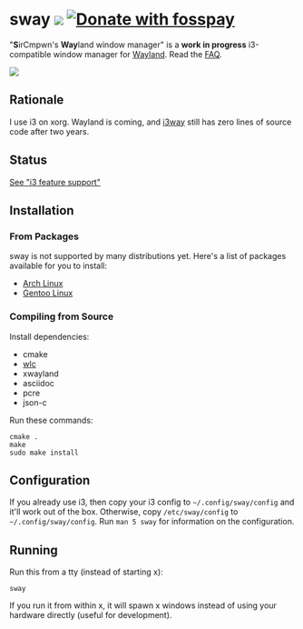 # sway [![](https://api.travis-ci.org/SirCmpwn/sway.svg)](https://travis-ci.org/SirCmpwn/sway) [![Donate with fosspay](https://drewdevault.com/donate/static/donate-with-fosspay.png)](https://drewdevault.com/donate?project=4)

"**S**irCmpwn's **Way**land window manager" is a **work in progress**
i3-compatible window manager for [Wayland](http://wayland.freedesktop.org/).
Read the [FAQ](https://github.com/SirCmpwn/sway/wiki).

![](https://sr.ht/qxGE.png)

## Rationale

I use i3 on xorg. Wayland is coming, and [i3way](http://i3way.org/) still has
zero lines of source code after two years.

## Status

[See "i3 feature support"](https://github.com/SirCmpwn/sway/issues/2)

## Installation

### From Packages

sway is not supported by many distributions yet. Here's a list of packages
available for you to install:

* [Arch Linux](https://aur.archlinux.org/packages/sway-git/)
* [Gentoo Linux](https://github.com/zetok/zetok-overlay/)

### Compiling from Source

Install dependencies:

* cmake
* [wlc](https://github.com/Cloudef/wlc)
* xwayland
* asciidoc
* pcre
* json-c

Run these commands:

    cmake .
    make
    sudo make install

## Configuration

If you already use i3, then copy your i3 config to `~/.config/sway/config` and
it'll work out of the box. Otherwise, copy `/etc/sway/config` to
`~/.config/sway/config`. Run `man 5 sway` for information on the configuration.

## Running

Run this from a tty (instead of starting x):

    sway

If you run it from within x, it will spawn x windows instead of using your
hardware directly (useful for development).
